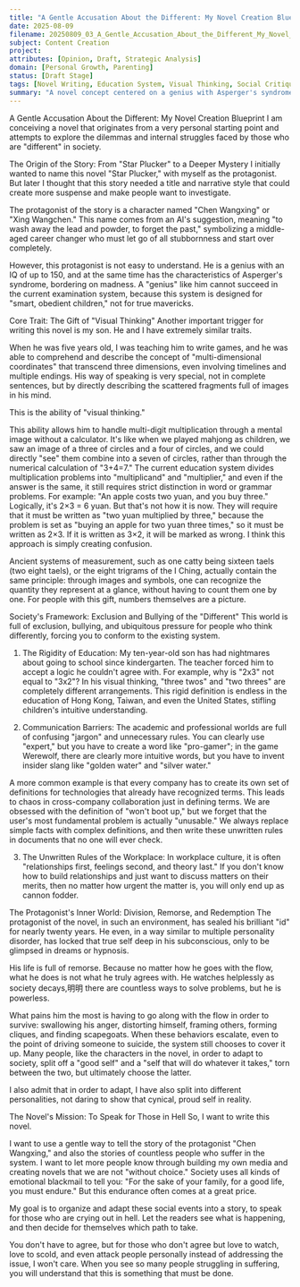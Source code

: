 ```yaml
---
title: "A Gentle Accusation About the Different: My Novel Creation Blueprint"
date: 2025-08-09
filename: 20250809_03_A_Gentle_Accusation_About_the_Different_My_Novel_Creation_Blueprint.md
subject: Content Creation
project: 
attributes: [Opinion, Draft, Strategic Analysis]
domain: [Personal Growth, Parenting]
status: [Draft Stage]
tags: [Novel Writing, Education System, Visual Thinking, Social Critique, Atypical Genius]
summary: "A novel concept centered on a genius with Asperger's syndrome, exploring the suppression of atypical thinking by the education system and the struggle for social adaptation."
---
```


A Gentle Accusation About the Different: My Novel Creation Blueprint
I am conceiving a novel that originates from a very personal starting point and attempts to explore the dilemmas and internal struggles faced by those who are "different" in society.

The Origin of the Story: From "Star Plucker" to a Deeper Mystery
I initially wanted to name this novel "Star Plucker," with myself as the protagonist. But later I thought that this story needed a title and narrative style that could create more suspense and make people want to investigate.

The protagonist of the story is a character named "Chen Wangxing" or "Xing Wangchen." This name comes from an AI's suggestion, meaning "to wash away the lead and powder, to forget the past," symbolizing a middle-aged career changer who must let go of all stubbornness and start over completely.

However, this protagonist is not easy to understand. He is a genius with an IQ of up to 150, and at the same time has the characteristics of Asperger's syndrome, bordering on madness. A "genius" like him cannot succeed in the current examination system, because this system is designed for "smart, obedient children," not for true mavericks.

Core Trait: The Gift of "Visual Thinking"
Another important trigger for writing this novel is my son. He and I have extremely similar traits.

When he was five years old, I was teaching him to write games, and he was able to comprehend and describe the concept of "multi-dimensional coordinates" that transcend three dimensions, even involving timelines and multiple endings. His way of speaking is very special, not in complete sentences, but by directly describing the scattered fragments full of images in his mind.

This is the ability of "visual thinking."

This ability allows him to handle multi-digit multiplication through a mental image without a calculator. It's like when we played mahjong as children, we saw an image of a three of circles and a four of circles, and we could directly "see" them combine into a seven of circles, rather than through the numerical calculation of "3+4=7."
The current education system divides multiplication problems into "multiplicand" and "multiplier," and even if the answer is the same, it still requires strict distinction in word or grammar problems.
For example: "An apple costs two yuan, and you buy three." Logically, it's 2×3 = 6 yuan.
But that's not how it is now. They will require that it must be written as "two yuan multiplied by three," because the problem is set as "buying an apple for two yuan three times," so it must be written as 2×3. If it is written as 3×2, it will be marked as wrong.
I think this approach is simply creating confusion.

Ancient systems of measurement, such as one catty being sixteen taels (two eight taels), or the eight trigrams of the I Ching, actually contain the same principle: through images and symbols, one can recognize the quantity they represent at a glance, without having to count them one by one. For people with this gift, numbers themselves are a picture.

Society's Framework: Exclusion and Bullying of the "Different"
This world is full of exclusion, bullying, and ubiquitous pressure for people who think differently, forcing you to conform to the existing system.

1. The Rigidity of Education:
My ten-year-old son has had nightmares about going to school since kindergarten. The teacher forced him to accept a logic he couldn't agree with. For example, why is "2x3" not equal to "3x2"? In his visual thinking, "three twos" and "two threes" are completely different arrangements. This rigid definition is endless in the education of Hong Kong, Taiwan, and even the United States, stifling children's intuitive understanding.

2. Communication Barriers:
The academic and professional worlds are full of confusing "jargon" and unnecessary rules. You can clearly use "expert," but you have to create a word like "pro-gamer"; in the game Werewolf, there are clearly more intuitive words, but you have to invent insider slang like "golden water" and "silver water."

A more common example is that every company has to create its own set of definitions for technologies that already have recognized terms. This leads to chaos in cross-company collaboration just in defining terms. We are obsessed with the definition of "won't boot up," but we forget that the user's most fundamental problem is actually "unusable." We always replace simple facts with complex definitions, and then write these unwritten rules in documents that no one will ever check.

3. The Unwritten Rules of the Workplace:
In workplace culture, it is often "relationships first, feelings second, and theory last." If you don't know how to build relationships and just want to discuss matters on their merits, then no matter how urgent the matter is, you will only end up as cannon fodder.

The Protagonist's Inner World: Division, Remorse, and Redemption
The protagonist of the novel, in such an environment, has sealed his brilliant "id" for nearly twenty years. He even, in a way similar to multiple personality disorder, has locked that true self deep in his subconscious, only to be glimpsed in dreams or hypnosis.

His life is full of remorse. Because no matter how he goes with the flow, what he does is not what he truly agrees with. He watches helplessly as society decays,明明 there are countless ways to solve problems, but he is powerless.

What pains him the most is having to go along with the flow in order to survive: swallowing his anger, distorting himself, framing others, forming cliques, and finding scapegoats. When these behaviors escalate, even to the point of driving someone to suicide, the system still chooses to cover it up. Many people, like the characters in the novel, in order to adapt to society, split off a "good self" and a "self that will do whatever it takes," torn between the two, but ultimately choose the latter.

I also admit that in order to adapt, I have also split into different personalities, not daring to show that cynical, proud self in reality.

The Novel's Mission: To Speak for Those in Hell
So, I want to write this novel.

I want to use a gentle way to tell the story of the protagonist "Chen Wangxing," and also the stories of countless people who suffer in the system. I want to let more people know through building my own media and creating novels that we are not "without choice." Society uses all kinds of emotional blackmail to tell you: "For the sake of your family, for a good life, you must endure." But this endurance often comes at a great price.

My goal is to organize and adapt these social events into a story, to speak for those who are crying out in hell. Let the readers see what is happening, and then decide for themselves which path to take.

You don't have to agree, but for those who don't agree but love to watch, love to scold, and even attack people personally instead of addressing the issue, I won't care. When you see so many people struggling in suffering, you will understand that this is something that must be done.
